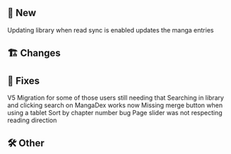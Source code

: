 ## 🥳 New
Updating library when read sync is enabled updates the manga entries
## 🏗️ Changes
## 🐜 Fixes
V5 Migration for some of those users still needing that
Searching in library and clicking search on MangaDex works now
Missing merge button when using a tablet
Sort by chapter number bug
Page slider was not respecting reading direction
## 🛠️ Other
